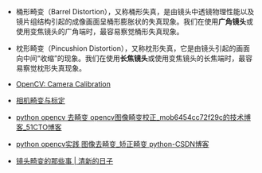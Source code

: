 

- 桶形畸变（Barrel Distortion），又称桶形失真，是由镜头中透镜物理性能以及镜片组结构引起的成像画面呈桶形膨胀状的失真现象。我们在使用**广角镜头**或使用变焦镜头的广角端时，最容易察觉桶形失真现象。

- 枕形畸变（Pincushion Distortion），又称枕形失真，它是由镜头引起的画面向中间“收缩”的现象。我们在使用**长焦镜头**或使用变焦镜头的长焦端时，最容易察觉枕形失真现象。


- [OpenCV: Camera Calibration](https://docs.opencv.org/4.x/dc/dbb/tutorial_py_calibration.html)
- [相机畸变与标定](https://zhaoxuhui.top/blog/2018/04/17/CameraCalibration.html)
- [python opencv 去畸变 opencv图像畸变校正_mob6454cc72f29c的技术博客_51CTO博客](https://blog.51cto.com/u_16099289/8534110)
- [python opencv实践 图像去畸变_矫正畸变 python-CSDN博客](https://blog.csdn.net/qq_41035283/article/details/118531027)
- [镜头畸变的那些事 | 清新的日子](https://www.qinxing.xyz/posts/b7ea425d/)